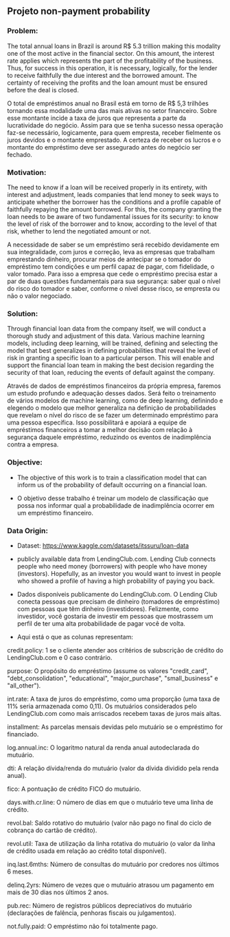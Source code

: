 ## Projeto non-payment probability

### Problem:
The total annual loans in Brazil is around R$ 5.3 trillion making this modality one of the most active in the financial sector. On this amount, the interest rate applies which represents the part of the profitability of the business. Thus, for success in this operation, it is necessary, logically, for the lender to receive faithfully the due interest and the borrowed amount. The certainty of receiving the profits and the loan amount must be ensured before the deal is closed.

O total de empréstimos anual no Brasil está em torno de R$ 5,3 trilhões tornando essa modalidade uma das mais ativas no setor financeiro. Sobre esse montante incide a taxa de juros que representa a parte da lucratividade do negócio. Assim para que se tenha sucesso nessa operação faz-se necessário, logicamente, para quem empresta, receber fielmente os juros devidos e o montante emprestado. A certeza de receber os lucros e o montante do empréstimo deve ser assegurado antes do negócio ser fechado.

### Motivation:
The need to know if a loan will be received properly in its entirety, with interest and adjustment, leads companies that lend money to seek ways to anticipate whether the borrower has the conditions and a profile capable of faithfully repaying the amount borrowed. For this, the company granting the loan needs to be aware of two fundamental issues for its security: to know the level of risk of the borrower and to know, according to the level of that risk, whether to lend the negotiated amount or not.

A necessidade de saber se um empréstimo será recebido devidamente em sua integralidade, com juros e correção, leva as empresas que trabalham emprestando dinheiro, procurar meios de antecipar se o tomador do empréstimo tem condições e um perfil capaz de pagar, com fidelidade, o valor tomado. Para isso a empresa que cede o empréstimo precisa estar a par de duas questões fundamentais para sua segurança: saber qual o nível do risco do tomador e saber, conforme o nível desse risco, se empresta ou não o valor negociado.

### Solution:
Through financial loan data from the company itself, we will conduct a thorough study and adjustment of this data. Various machine learning models, including deep learning, will be trained, defining and selecting the model that best generalizes in defining probabilities that reveal the level of risk in granting a specific loan to a particular person. This will enable and support the financial loan team in making the best decision regarding the security of that loan, reducing the events of default against the company.

Através de dados de empréstimos financeiros da própria empresa, faremos um estudo profundo e adequação desses dados. Será feito o treinamento de vários modelos de machine learning, como de deep learning, definindo e elegendo o modelo que melhor generaliza na definição de probabilidades que revelam o nível do risco de se fazer um determinado empréstimo para uma pessoa específica. Isso possibilitará e apoiará a equipe de empréstimos financeiros a tomar a melhor decisão com relação à segurança daquele empréstimo, reduzindo os eventos de inadimplência contra a empresa.

### Objective:
- The objective of this work is to train a classification model that can inform us of the probability of default occurring on a financial loan.

- O objetivo desse trabalho é treinar um modelo de classificação que possa nos informar qual a probabilidade de inadimplência ocorrer em um empréstimo financeiro.

### Data Origin:
- Dataset: https://www.kaggle.com/datasets/itssuru/loan-data

- publicly available data from LendingClub.com. Lending Club connects people who need money (borrowers) with people who have money (investors). Hopefully, as an investor you would want to invest in people who showed a profile of having a high probability of paying you back.

- Dados disponíveis publicamente do LendingClub.com. O Lending Club conecta pessoas que precisam de dinheiro (tomadores de empréstimo) com pessoas que têm dinheiro (investidores). Felizmente, como investidor, você gostaria de investir em pessoas que mostrassem um perfil de ter uma alta probabilidade de pagar você de volta.

- Aqui está o que as colunas representam:

credit.policy: 1 se o cliente atender aos critérios de subscrição de crédito do LendingClub.com e 0 caso contrário.

purpose: O propósito do empréstimo (assume os valores "credit_card", "debt_consolidation", "educational", "major_purchase", "small_business" e "all_other").

int.rate: A taxa de juros do empréstimo, como uma proporção (uma taxa de 11% seria armazenada como 0,11). Os mutuários considerados pelo LendingClub.com como mais arriscados recebem taxas de juros mais altas.

installment: As parcelas mensais devidas pelo mutuário se o empréstimo for financiado.

log.annual.inc: O logaritmo natural da renda anual autodeclarada do mutuário.

dti: A relação dívida/renda do mutuário (valor da dívida dividido pela renda anual).

fico: A pontuação de crédito FICO do mutuário.

days.with.cr.line: O número de dias em que o mutuário teve uma linha de crédito.

revol.bal: Saldo rotativo do mutuário (valor não pago no final do ciclo de cobrança do cartão de crédito).

revol.util: Taxa de utilização da linha rotativa do mutuário (o valor da linha de crédito usada em relação ao crédito total disponível).

inq.last.6mths: Número de consultas do mutuário por credores nos últimos 6 meses.

delinq.2yrs: Número de vezes que o mutuário atrasou um pagamento em mais de 30 dias nos últimos 2 anos.

pub.rec: Número de registros públicos depreciativos do mutuário (declarações de falência, penhoras fiscais ou julgamentos).

not.fully.paid: O empréstimo não foi totalmente pago.
